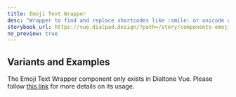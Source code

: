 ```yaml
---
title: Emoji Text Wrapper
desc: "Wrapper to find and replace shortcodes like :smile: or unicode chars such as 😄 with our custom Emojis implementation."
storybook_url: https://vue.dialpad.design/?path=/story/components-emoji-text-wrapper--default
no_preview: true
---
```


## Variants and Examples

The Emoji Text Wrapper component only exists in Dialtone Vue. Please follow [this link](https://vue.dialpad.design/?path=/story/components-emoji-text-wrapper-text-wrapper--default) for more details on its usage.
